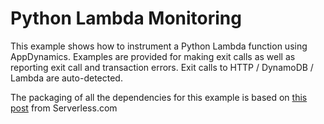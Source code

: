 # Python Lambda Monitoring

This example shows how to instrument a Python Lambda function using AppDynamics. Examples are provided for making exit calls as well as reporting exit call and transaction errors. Exit calls to HTTP / DynamoDB / Lambda are auto-detected. 

The packaging of all the dependencies for this example is based on [this post](https://www.serverless.com/blog/serverless-python-packaging) from Serverless.com
